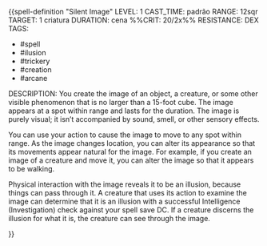 {{spell-definition "Silent Image"
LEVEL: 1
CAST_TIME: padrão
RANGE: 12sqr
TARGET: 1 criatura
DURATION: cena
%%CRIT: 20/2x%%
RESISTANCE: DEX
TAGS:
- #spell 
- #ilusion 
- #trickery 
- #creation 
- #arcane 

DESCRIPTION:
You create the image of an object, a creature, or some other visible phenomenon that is no larger than a 15-foot cube. The image appears at a spot within range and lasts for the duration. The image is purely visual; it isn’t accompanied by sound, smell, or other sensory effects.

You can use your action to cause the image to move to any spot within range. As the image changes location, you can alter its appearance so that its movements appear natural for the image. For example, if you create an image of a creature and move it, you can alter the image so that it appears to be walking.

Physical interaction with the image reveals it to be an illusion, because things can pass through it. A creature that uses its action to examine the image can determine that it is an illusion with a successful Intelligence (Investigation) check against your spell save DC. If a creature discerns the illusion for what it is, the creature can see through the image.

}}
